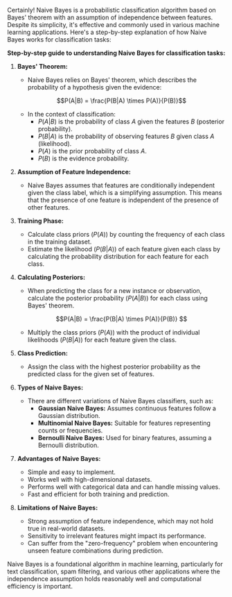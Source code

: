 Certainly! Naive Bayes is a probabilistic classification algorithm based on Bayes' theorem with an assumption of independence between features. Despite its simplicity, it's effective and commonly used in various machine learning applications. Here's a step-by-step explanation of how Naive Bayes works for classification tasks:

**Step-by-step guide to understanding Naive Bayes for classification tasks:**

1. **Bayes' Theorem:**
   - Naive Bayes relies on Bayes' theorem, which describes the probability of a hypothesis given the evidence:
   
   $$P(A|B) = \frac{P(B|A) \times P(A)}{P(B)}$$ 
   
   - In the context of classification:
     - $P(A|B)$ is the probability of class $A$  given the features $B$  (posterior probability).
     - $P(B|A)$ is the probability of observing features  $B$  given class $A$ (likelihood).
     - $P(A)$ is the prior probability of class $A$.
     - $P(B)$ is the evidence probability.

2. **Assumption of Feature Independence:**
   - Naive Bayes assumes that features are conditionally independent given the class label, which is a simplifying assumption. This means that the presence of one feature is independent of the presence of other features.

3. **Training Phase:**
   - Calculate class priors ($P(A)$) by counting the frequency of each class in the training dataset.
   - Estimate the likelihood ($P(B|A)$) of each feature given each class by calculating the probability distribution for each feature for each class.

4. **Calculating Posteriors:**
   - When predicting the class for a new instance or observation, calculate the posterior probability ($P(A|B)$) for each class using Bayes' theorem.
   
   $$P(A|B) = \frac{P(B|A) \times P(A)}{P(B)} $$
   
   - Multiply the class priors ($P(A)$) with the product of individual likelihoods ($P(B|A)$) for each feature given the class.
   
5. **Class Prediction:**
   - Assign the class with the highest posterior probability as the predicted class for the given set of features.

6. **Types of Naive Bayes:**
   - There are different variations of Naive Bayes classifiers, such as:
     - **Gaussian Naive Bayes:** Assumes continuous features follow a Gaussian distribution.
     - **Multinomial Naive Bayes:** Suitable for features representing counts or frequencies.
     - **Bernoulli Naive Bayes:** Used for binary features, assuming a Bernoulli distribution.

7. **Advantages of Naive Bayes:**
   - Simple and easy to implement.
   - Works well with high-dimensional datasets.
   - Performs well with categorical data and can handle missing values.
   - Fast and efficient for both training and prediction.

8. **Limitations of Naive Bayes:**
   - Strong assumption of feature independence, which may not hold true in real-world datasets.
   - Sensitivity to irrelevant features might impact its performance.
   - Can suffer from the "zero-frequency" problem when encountering unseen feature combinations during prediction.

Naive Bayes is a foundational algorithm in machine learning, particularly for text classification, spam filtering, and various other applications where the independence assumption holds reasonably well and computational efficiency is important.